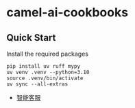 # camel-ai-cookbooks

## Quick Start

Install the required packages

```shell
pip install uv ruff mypy
uv venv .venv --python=3.10
source .venv/bin/activate
uv sync --all-extras
```

- [智能客服](src/customer_agent/README.md)


